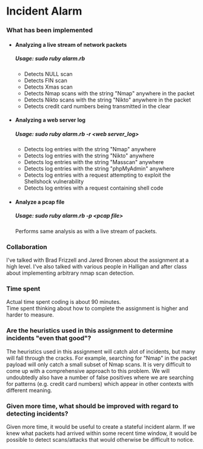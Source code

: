 <h1>Incident Alarm</h1>

<h3>What has been implemented</h3>
<ul>
<li>
<h4>Analyzing a live stream of network packets</h4>
<h5>Usage: sudo ruby alarm.rb</h5>
<ul>
<li>Detects NULL scan</li>
<li>Detects FIN scan</li>
<li>Detects Xmas scan</li>
<li>Detects Nmap scans with the string "Nmap" anywhere in the packet</li>
<li>Detects Nikto scans with the string "Nikto" anywhere in the packet</li>
<li>Detects credit card numbers being transmitted in the clear</li>
</ul>
</li>
<li>
<h4>Analyzing a web server log</h4>
<h5>Usage: sudo ruby alarm.rb -r &lt;web server_log&gt;</h5>
<ul>
<li>Detects log entries with the string "Nmap" anywhere</li>
<li>Detects log entries with the string "Nikto" anywhere</li>
<li>Detects log entries with the string "Masscan" anywhere</li>
<li>Detects log entries with the string "phpMyAdmin" anywhere</li>
<li>Detects log entries with a request attempting to exploit the Shellshock vulnerability</li>
<li>Detects log entries with a request containing shell code</li>
</ul>
</li>
<li>
<h4>Analyze a pcap file</h4>
<h5>Usage: sudo ruby alarm.rb -p &lt;pcap file&gt;</h5>
Performs same analysis as with a live stream of packets.
</li>
</ul>

<h3>Collaboration</h3>
I've talked with Brad Frizzell and Jared Bronen about the assignment at a high level. I've also talked with various people in Halligan and after class about implementing arbitrary nmap scan detection. 

<h3>Time spent</h3>
Actual time spent coding is about 90 minutes.<br>
Time spent thinking about how to complete the assignment is higher and harder to measure.<br>

<h3>Are the heuristics used in this assignment to determine incidents "even that good"?</h3>
The heuristics used in this assignment will catch alot of incidents, but many will fall through the cracks. For example, searching for "Nmap" in the packet payload will only catch a small subset of Nmap scans. It is very difficult to come up with a comprehensive approach to this problem. We will undoubtedly also have a number of false positives where we are searching for patterns (e.g. credit card numbers) which appear in other contexts with different meaning.

<h3>Given more time, what should be improved with regard to detecting incidents?</h3>
Given more time, it would be useful to create a stateful incident alarm. If we knew what packets had arrived within some recent time window, it would be possible to detect scans/attacks that would otherwise be difficult to notice.
